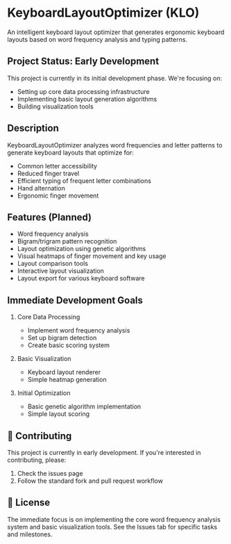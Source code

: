 # KeyboardLayoutOptimizer (KLO)

An intelligent keyboard layout optimizer that generates ergonomic keyboard layouts based on word frequency analysis and typing patterns.

## Project Status: Early Development

This project is currently in its initial development phase. We're focusing on:
- Setting up core data processing infrastructure
- Implementing basic layout generation algorithms
- Building visualization tools

## Description

KeyboardLayoutOptimizer analyzes word frequencies and letter patterns to generate keyboard layouts that optimize for:
- Common letter accessibility
- Reduced finger travel
- Efficient typing of frequent letter combinations
- Hand alternation
- Ergonomic finger movement

## Features (Planned)

- Word frequency analysis
- Bigram/trigram pattern recognition
- Layout optimization using genetic algorithms
- Visual heatmaps of finger movement and key usage
- Layout comparison tools
- Interactive layout visualization
- Layout export for various keyboard software

## Immediate Development Goals

1. Core Data Processing
   - Implement word frequency analysis
   - Set up bigram detection
   - Create basic scoring system

2. Basic Visualization
   - Keyboard layout renderer
   - Simple heatmap generation

3. Initial Optimization
   - Basic genetic algorithm implementation
   - Simple layout scoring

## 🤝 Contributing

This project is currently in early development. If you're interested in contributing, please:
1. Check the issues page
2. Follow the standard fork and pull request workflow

## 📝 License


The immediate focus is on implementing the core word frequency analysis system and basic visualization tools. See the Issues tab for specific tasks and milestones.
